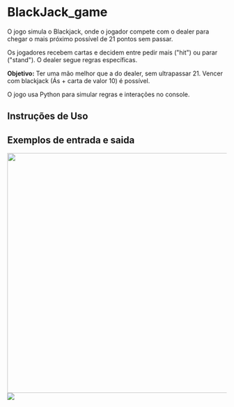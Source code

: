 # BlackJack_game

O jogo simula o Blackjack, onde o jogador compete com o dealer para chegar o mais próximo possível de 21 pontos sem passar.

Os jogadores recebem cartas e decidem entre pedir mais ("hit") ou parar ("stand"). O dealer segue regras específicas.

**Objetivo:** Ter uma mão melhor que a do dealer, sem ultrapassar 21. Vencer com blackjack (Ás + carta de valor 10) é possível.

O jogo usa Python para simular regras e interações no console.

## Instruções de Uso


## Exemplos de entrada e saida
<div>
    <img src="https://github.com/nojirilucas/BlackJack_game/assets/103136574/4797defc-71c4-43c1-b39b-9ac074b14a0a.png" width="550" style="display: inline-block;"/>
</div>
<img src="https://github.com/nojirilucas/BlackJack_game/assets/103136574/849148a1-3c9b-47d6-b51a-515c1a7f7a14.png"
<img src="https://github.com/nojirilucas/BlackJack_game/assets/103136574/5f020dd1-803d-49c8-bf95-c0c654097957.png"
